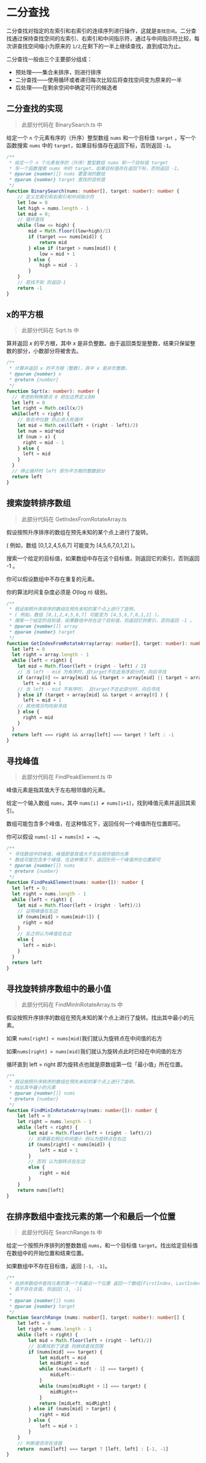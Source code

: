 # 二分查找

二分查找对指定的左索引和右索引的连续序列进行操作，这就是`查找空间`。二分查找通过保持查找空间的左索引、右索引和中间指示符，通过与中间指示符比较，每次讲查找空间缩小为原来的 `1/2`,在剩下的一半上继续查找，直到成功为止。

二分查找一般由三个主要部分组成：

- 预处理——集合未排序，则进行排序
- 二分查找——使用循环或者递归每次比较后将查找空间变为原来的一半
- 后处理——在剩余空间中确定可行的候选者

## 二分查找的实现

> 此部分代码在 BinarySearch.ts 中

给定一个 `n` 个元素有序的（升序）整型数组 `nums` 和一个目标值 `target` ，写一个函数搜索 `nums` 中的 `target`，如果目标值存在返回下标，否则返回 `-1`。

```typescript
/**
 * 给定一个 n 个元素有序的（升序）整型数组 nums 和一个目标值 target
 * 写一个函数搜索 nums 中的 target，如果目标值存在返回下标，否则返回 -1。
 * @param {number[]} nums 要查询的数组
 * @param {number} target 查找的目标值
 */
function BinarySearch(nums: number[], target: number): number {
    // 定义左索引和右索引和中间指示符
    let low = 0
    let high = nums.length - 1
    let mid = 0;
    // 循环查找
    while (low <= high) {
        mid = Math.floor((low+high)/2)
        if (target === nums[mid]) {
            return mid
        } else if (target > nums[mid]) {
            low = mid + 1
        } else {
            high = mid - 1
        }
    }
    // 若找不到 则返回-1
    return -1
}
```

## x的平方根

> 此部分代码在 Sqrt.ts 中

算并返回 *x* 的平方根，其中 *x* 是非负整数。由于返回类型是整数，结果只保留整数的部分，小数部分将被舍去。

```typescript
/**
 * 计算并返回 x 的平方根（整数)，其中 x 是非负整数。
 * @param {number} x 
 * @return {number}
 */
function Sqrt(x: number): number {
  // 考虑到特殊情况 0 把左边界定义到0
  let left = 0
  let right = Math.ceil(x/2)
  while(left < right) {
    // 取右中位数 防止进入死循环
    let mid = Math.ceil(left + (right - left)/2)
    let num = mid*mid
    if (num > x) {
      right = mid - 1
    } else {
      left = mid
    }
  }
  // 停止循环时 left 即为平方根的整数部分
  return left
}
```

## 搜索旋转排序数组

> 此部分代码在 GetIndexFromRotateArray.ts

假设按照升序排序的数组在预先未知的某个点上进行了旋转。

( 例如，数组 [0,1,2,4,5,6,7] 可能变为 [4,5,6,7,0,1,2] )。

搜索一个给定的目标值，如果数组中存在这个目标值，则返回它的索引，否则返回 -1 。

你可以假设数组中不存在重复的元素。

你的算法时间复杂度必须是 *O*(log *n*) 级别。

```typescript
/**
 * 假设按照升序排序的数组在预先未知的某个点上进行了旋转。
 * ( 例如，数组 [0,1,2,4,5,6,7] 可能变为 [4,5,6,7,0,1,2] )。
 * 搜索一个给定的目标值，如果数组中存在这个目标值，则返回它的索引，否则返回 -1 。
 * @param {number[]} array 
 * @param {number} target 
 */
function GetIndexFromRotateArray(array: number[], target: number): number {
  let left = 0
  let right = array.length - 1
  while (left < right) {
    let mid = Math.floor(left + (right - left) / 2)
    // 当 left - mid 为有序时，且target不在此有序部分时，向后寻找
    if (array[0] <= array[mid] && (target > array[mid] || target < array[0])) {
      left = mid + 1
    // 当 left - mid 不有序时， 且target不在此部分时，向后寻找
    } else if (target > array[mid] && target < array[0] ) {
      left = mid + 1
    // 其他情况均向前寻找
    } else {
      right = mid
    }
  }
  return left === right && array[left] === target ? left : -1
}
```

## 寻找峰值

> 此部分代码在 FindPeakElement.ts 中

峰值元素是指其值大于左右相邻值的元素。

给定一个输入数组 `nums`，其中 `nums[i] ≠ nums[i+1]`，找到峰值元素并返回其索引。

数组可能包含多个峰值，在这种情况下，返回任何一个峰值所在位置即可。

你可以假设 `nums[-1] = nums[n] = -∞`。

```typescript
/**
 * 寻找数组中的峰值，峰值即是其值大于左右相邻值的元素
 * 数组可能包含多个峰值，在这种情况下，返回任何一个峰值所在位置即可
 * @param {number[]} nums 
 * @return {number}
 */
function FindPeakElement(nums: number[]): number {
  let left = 0;
  let right = nums.length - 1
  while (left < right) {
    let mid = Math.floor(left + (right - left)/2)
    // 证明峰值在左边
    if (nums[mid] > nums[mid+1]) {
      right = mid
    } 
    // 反之则认为峰值在右边
    else {
      left = mid+1
    }
  }
  return left
}
```

## 寻找旋转排序数组中的最小值

> 此部分代码在 FindMinInRotateArray.ts 中

假设按照升序排序的数组在预先未知的某个点上进行了旋转。找出其中最小的元素。

如果 `nums[right] < nums[mid]`我们就认为旋转点在中间值的右方

如果`nums[right] > nums[mid]`我们就认为旋转点此时已经在中间值的左方

循环直到 left = right 即为旋转点也就是原数组第一位「最小值」所在位置。

```typescript
/**
 * 假设按照升序排序的数组在预先未知的某个点上进行了旋转。
 * 找出其中最小的元素
 * @param {number[]} nums 
 * @return {number}
 */
function FindMinInRotateArray(nums: number[]): number {
	let left = 0
	let right = nums.length - 1
	while (left < right) {
		let mid = Math.floor(left + (right - left)/2)
		// 如果最右侧比中间值小 则认为旋转点在右边
		if (nums[right] < nums[mid]) {
			left = mid + 1
		} 
		// 否则 认为旋转点在左边
		else {
			right = mid
		}
	}
	return nums[left]
}
```

## 在排序数组中查找元素的第一个和最后一个位置

> 此部分代码在 SearchRange.ts 中

给定一个按照升序排列的整数数组 `nums`，和一个目标值 `target`。找出给定目标值在数组中的开始位置和结束位置。

如果数组中不存在目标值，返回 `[-1, -1]`。

```typescript
/**
 * 在排序数组中查找元素的第一个和最后一个位置 返回一个数组[FirstIndex, LastIndex] 
 * 若不存在该值，则返回[-1, -1]
 * 
 * @param {number[]} nums 
 * @param {number} target 
 */
function SearchRange (nums: number[], target: number): number[] {
    let left = 0
    let right = nums.length - 1
    while (left < right) {
        let mid = Math.floor(left + (right - left)/2)
        // 如果找到了该值 则继续查找范围
        if (nums[mid] === target) {
            let midLeft = mid
            let midRight = mid
            while (nums[midLeft - 1] === target) {
                midLeft--
            }
            while (nums[midRight + 1] === target) {
                midRight++
            }
            return [midLeft, midRight]
        } else if (nums[mid] > target) {
            right = mid
        } else {
            left = mid + 1
        }
    }
    // 判断是否存在该值
    return  nums[left] === target ? [left, left] : [-1, -1]
}
```

